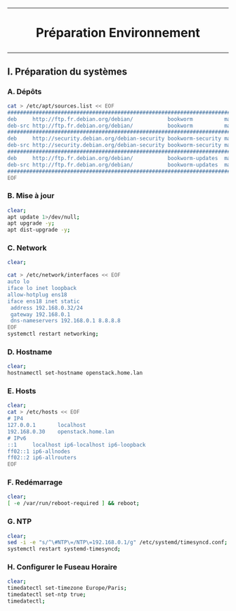 --------------------------------------------------------------------------------------------------------------------------------
# <p align='center'> Préparation Environnement </p>
--------------------------------------------------------------------------------------------------------------------------------
## I. Préparation du systèmes
### A. Dépôts
```bash
cat > /etc/apt/sources.list << EOF
###################################################################################################################
deb     http://ftp.fr.debian.org/debian/           bookworm          main non-free non-free-firmware contrib
deb-src http://ftp.fr.debian.org/debian/           bookworm          main non-free non-free-firmware contrib
###################################################################################################################
deb     http://security.debian.org/debian-security bookworm-security main non-free non-free-firmware contrib
deb-src http://security.debian.org/debian-security bookworm-security main non-free non-free-firmware contrib
###################################################################################################################
deb     http://ftp.fr.debian.org/debian/           bookworm-updates  main non-free non-free-firmware contrib
deb-src http://ftp.fr.debian.org/debian/           bookworm-updates  main non-free non-free-firmware contrib
###################################################################################################################
EOF
```

### B. Mise à jour
```bash
clear;
apt update 1>/dev/null;
apt upgrade -y;
apt dist-upgrade -y;
```

### C. Network
```bash
clear;

cat > /etc/network/interfaces << EOF
auto lo
iface lo inet loopback
allow-hotplug ens18
iface ens18 inet static
 address 192.168.0.32/24
 gateway 192.168.0.1
 dns-nameservers 192.168.0.1 8.8.8.8
EOF
systemctl restart networking;
```

### D. Hostname
```bash
clear;
hostnamectl set-hostname openstack.home.lan
```

### E. Hosts
```bash
clear;
cat > /etc/hosts << EOF
# IP4
127.0.0.1       localhost
192.168.0.30    openstack.home.lan
# IPv6
::1     localhost ip6-localhost ip6-loopback
ff02::1 ip6-allnodes
ff02::2 ip6-allrouters
EOF
```

### F. Redémarrage
```bash
clear;
[ -e /var/run/reboot-required ] && reboot;
```

### G. NTP
```bash
clear;
sed -i -e "s/^\#NTP\=/NTP\=192.168.0.1/g" /etc/systemd/timesyncd.conf;
systemctl restart systemd-timesyncd;
```

### H. Configurer le Fuseau Horaire
```bash
clear;
timedatectl set-timezone Europe/Paris;
timedatectl set-ntp true;
timedatectl;
```

